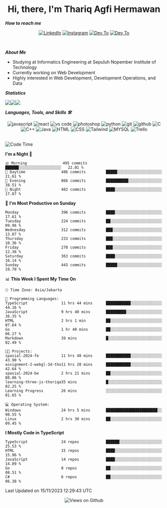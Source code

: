 <div align="center">
  <h1>Hi, there, I'm Thariq Agfi Hermawan</h1>
</div>


***How to reach me***
<p align='center'>
   <a href="https://www.linkedin.com/in/thariqagfihermawan" target="_blank"><img src="https://img.shields.io/badge/LinkedIn-0077B5?style=for-the-badge&logo=linkedin&logoColor=white" alt="LinkedIn"></a>
   <a href="https://www.instagram.com/thoriqagfi" target="_blank"><img src="https://img.shields.io/badge/Instagram-E4405F?style=for-the-badge&logo=instagram&logoColor=white" alt="Instagram"></a>
   <a href="https://medium.com/@thoriq.aghfi60" target="_blank"><img src="https://img.shields.io/badge/Medium-12100E?style=for-the-badge&logo=medium&logoColor=white" alt="Dev To"></a>
   <a href="https://linktr.ee/thoriqagfi" target="_blank"><img src="https://img.shields.io/badge/linktree-1de9b6?style=for-the-badge&logo=linktree&logoColor=white" alt="Dev To"></a>
</p>

<br>

***About Me***
- Studying at Informatics Engineering at Sepuluh Nopember Institute of Technology
- Currently working on Web Development
- Highly interested in Web Development, Development Operations, and Data

***Statistics***

<!-- [![GitHub Streak](http://github-readme-streak-stats.herokuapp.com?user=thoriqagfi&theme=dark)](https://git.io/streak-stats) -->

<div align="center">
  <div style="display: flex;">
    <img src="http://github-readme-streak-stats.herokuapp.com?user=thoriqagfi&theme=chartreuse-dark"/>
    <img src="https://github-readme-stats.vercel.app/api/top-langs/?username=thoriqagfi&layout=compact&&theme=chartreuse-dark&langs_count=8)](https://github.com/thoriqagfi"/>
    <img src="https://github-readme-stats.vercel.app/api?username=thoriqagfi&show_icons=true&theme=chartreuse-dark"/>
  </div>
</div>

<!-- [![Top Langs](https://github-readme-stats.vercel.app/api/top-langs/?username=thoriqagfi&layout=compact&&theme=chartreuse-dark&langs_count=8)](https://github.com/thoriqagfi)
< ![Agfi's GitHub stats](https://github-readme-stats.vercel.app/api?username=thoriqagfi&show_icons=true&theme=chartreuse-dark) -->

***Languages, Tools, and Skills 🛠***

  <div align="center">
    <img src="https://img.shields.io/badge/JavaScript-F7DF1E?style=for-the-badge&logo=javascript&logoColor=black" alt="javascript" />
    <img src="https://img.shields.io/badge/React-61DAFB?style=for-the-badge&logo=react&logoColor=black" alt="react" />
    <img src="https://img.shields.io/badge/vs%20code-007ACC?style=for-the-badge&logo=visual%20studio%20code&logoColor=white" alt="vs code" />
    <img src="https://img.shields.io/badge/adobe%20photoshop-31A8FF?style=for-the-badge&logo=adobe%20photoshop&logoColor=white" alt="photoshop" />
    <img src="https://img.shields.io/badge/python-3776AB?style=for-the-badge&logo=python&logoColor=white" alt="python" />
    <img src="https://img.shields.io/badge/Git-F05032?style=for-the-badge&logo=git&logoColor=white" alt="git" />
    <img src="https://img.shields.io/badge/GitHub-100000?style=for-the-badge&logo=github&logoColor=white" alt="github" />
    <img src="https://img.shields.io/badge/c-%2300599C.svg?style=for-the-badge&logo=c&logoColor=white" alt="C" />
    <img src="https://img.shields.io/badge/c++-%2300599C.svg?style=for-the-badge&logo=c%2B%2B&logoColor=white" alt="C++" />
    <img src="https://img.shields.io/badge/Java-ED8B00?style=for-the-badge&logo=java&logoColor=white" alt="Java"/>
    <img src="https://img.shields.io/badge/HTML5-E34F26?style=for-the-badge&logo=html5&logoColor=white" alt="HTML" />
    <img src="https://img.shields.io/badge/CSS-239120?&style=for-the-badge&logo=css3&logoColor=white" alt ="CSS" />
    <img src="https://img.shields.io/badge/tailwindcss-%2338B2AC.svg?style=for-the-badge&logo=tailwind-css&logoColor=white" alt="Tailwind" />
    <img src="https://img.shields.io/badge/MySQL-00000F?style=for-the-badge&logo=mysql&logoColor=white" alt="MYSQL" />
    <img src="https://img.shields.io/badge/Trello-%23026AA7.svg?style=for-the-badge&logo=Trello&logoColor=white" alt="Trello" />
  </div><br>

<!--START_SECTION:waka-->
![Code Time](http://img.shields.io/badge/Code%20Time-770%20hrs%207%20mins-blue)

**I'm a Night 🦉** 

```text
🌞 Morning                495 commits         ██████░░░░░░░░░░░░░░░░░░░   22.01 % 
🌆 Daytime                486 commits         █████░░░░░░░░░░░░░░░░░░░░   21.61 % 
🌃 Evening                866 commits         ██████████░░░░░░░░░░░░░░░   38.51 % 
🌙 Night                  402 commits         ████░░░░░░░░░░░░░░░░░░░░░   17.87 % 
```
📅 **I'm Most Productive on Sunday** 

```text
Monday                   396 commits         ████░░░░░░░░░░░░░░░░░░░░░   17.61 % 
Tuesday                  224 commits         ██░░░░░░░░░░░░░░░░░░░░░░░   09.96 % 
Wednesday                312 commits         ███░░░░░░░░░░░░░░░░░░░░░░   13.87 % 
Thursday                 233 commits         ███░░░░░░░░░░░░░░░░░░░░░░   10.36 % 
Friday                   278 commits         ███░░░░░░░░░░░░░░░░░░░░░░   12.36 % 
Saturday                 363 commits         ████░░░░░░░░░░░░░░░░░░░░░   16.14 % 
Sunday                   443 commits         █████░░░░░░░░░░░░░░░░░░░░   19.70 % 
```


📊 **This Week I Spent My Time On** 

```text
🕑︎ Time Zone: Asia/Jakarta

💬 Programming Languages: 
TypeScript               11 hrs 44 mins      ███████████░░░░░░░░░░░░░░   44.16 % 
JavaScript               9 hrs 40 mins       █████████░░░░░░░░░░░░░░░░   36.35 % 
HTML                     2 hrs 1 min         ██░░░░░░░░░░░░░░░░░░░░░░░   07.64 % 
Go                       1 hr 40 mins        ██░░░░░░░░░░░░░░░░░░░░░░░   06.27 % 
Markdown                 39 mins             █░░░░░░░░░░░░░░░░░░░░░░░░   02.49 % 

🐱‍💻 Projects: 
spasial-2024-fe          11 hrs 40 mins      ███████████░░░░░░░░░░░░░░   43.90 % 
assignment-2-webgl-3d-tho11 hrs 20 mins      ███████████░░░░░░░░░░░░░░   42.64 % 
spasial-2024-be          2 hrs 21 mins       ██░░░░░░░░░░░░░░░░░░░░░░░   08.86 % 
learning-three-js-thoriqa35 mins             █░░░░░░░░░░░░░░░░░░░░░░░░   02.25 % 
Learning Progress        26 mins             ░░░░░░░░░░░░░░░░░░░░░░░░░   01.65 % 

💻 Operating System: 
Windows                  24 hrs 5 mins       ███████████████████████░░   90.55 % 
Linux                    2 hrs 30 mins       ██░░░░░░░░░░░░░░░░░░░░░░░   09.45 % 
```

**I Mostly Code in TypeScript** 

```text
TypeScript               24 repos            ██████░░░░░░░░░░░░░░░░░░░   25.53 % 
HTML                     15 repos            ████░░░░░░░░░░░░░░░░░░░░░   15.96 % 
JavaScript               14 repos            ████░░░░░░░░░░░░░░░░░░░░░   14.89 % 
Go                       8 repos             ██░░░░░░░░░░░░░░░░░░░░░░░   08.51 % 
C#                       6 repos             ██░░░░░░░░░░░░░░░░░░░░░░░   06.38 % 
```




 Last Updated on 15/11/2023 12:29:43 UTC
<!--END_SECTION:waka-->

<div align="center">
<img src="https://komarev.com/ghpvc/?username=thoriqagfi&color=blue" alt="Views on Github" />
</div>